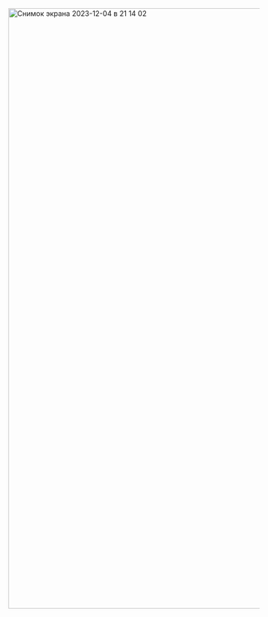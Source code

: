 <img width="1202" alt="Снимок экрана 2023-12-04 в 21 14 02" src="https://github.com/ElizavetaKhmel/Docker_PostgresSQL/assets/137898540/5f46dd1b-5850-414d-ade0-5dcd1749b7e5">
